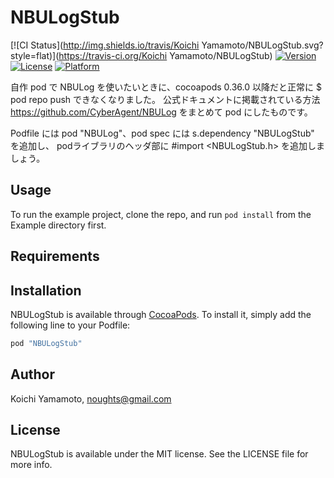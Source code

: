 # NBULogStub

[![CI Status](http://img.shields.io/travis/Koichi Yamamoto/NBULogStub.svg?style=flat)](https://travis-ci.org/Koichi Yamamoto/NBULogStub)
[![Version](https://img.shields.io/cocoapods/v/NBULogStub.svg?style=flat)](http://cocoapods.org/pods/NBULogStub)
[![License](https://img.shields.io/cocoapods/l/NBULogStub.svg?style=flat)](http://cocoapods.org/pods/NBULogStub)
[![Platform](https://img.shields.io/cocoapods/p/NBULogStub.svg?style=flat)](http://cocoapods.org/pods/NBULogStub)

自作 pod で NBULog を使いたいときに、cocoapods 0.36.0 以降だと正常に $ pod repo push できなくなりました。
公式ドキュメントに掲載されている方法 https://github.com/CyberAgent/NBULog をまとめて pod にしたものです。

Podfile には pod "NBULog"、pod spec には s.dependency "NBULogStub" を追加し、
podライブラリのヘッダ部に #import <NBULogStub.h> を追加しましょう。


## Usage

To run the example project, clone the repo, and run `pod install` from the Example directory first.

## Requirements

## Installation

NBULogStub is available through [CocoaPods](http://cocoapods.org). To install
it, simply add the following line to your Podfile:

```ruby
pod "NBULogStub"
```

## Author

Koichi Yamamoto, noughts@gmail.com

## License

NBULogStub is available under the MIT license. See the LICENSE file for more info.
